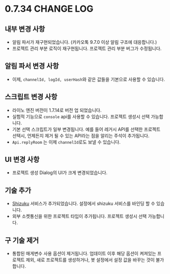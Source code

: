 # 0.7.34 CHANGE LOG
## 내부 변경 사항
- 알림 파서가 재구현되었습니다. (카카오톡 9.7.0 이상 알림 구조에 대응합니다.)
- 프로젝트 관리 부분 로직이 재구현됩니다. 프로젝트 관리 부분 버그가 수정됩니다.

## 알림 파서 변경 사항
- 이제, `channelId, logId, userHash`와 같은 값들을 기본으로 사용할 수 있습니다.

## 스크립트 변경 사항
- 라이노 엔진 버전이 1.7.14로 버전 업 되었습니다.
- 실험적 기능으로 `console` api를 사용할 수 있습니다. 프로젝트 생성시 선택 가능합니다.
- 기본 선택 스크립트가 일부 변경됩니다. 예를 들어 레거시 API를 선택한 프로젝트 선택시, 언제든지 제거 될 수 있는 API라는 점을 알리는 주석이 추가됩니다.
- `Api.replyRoom` 는 이제 `channelId`로도 보낼 수 있습니다.

## UI 변경 사항
- 프로젝트 생성 Dialog의 UI가 크게 변경되었습니다.

## 기술 추가
- [Shizuku](https://shizuku.rikka.app/) 서비스가 추가되었습니다. 설정에서 shizuku 서비스를 바인딩 할 수 있습니다.
- 외부 소켓통신을 위한 프로젝트 타입이 추가됩니다. 프로젝트 생성시 선택 가능합니다.

## 구 기술 제거
- 통합된 매게변수 사용 옵션이 제거됩니다. 업데이트 이후 해당 옵션이 켜져있는 프로젝트 제외, 새로 프로젝트를 생성하거나, 봇 설정에서 설정 값을 바꾸는 것이 불가합니다.